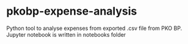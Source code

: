 # pkobp-expense-analysis
Python tool to analyse expenses from exported .csv file from PKO BP. Jupyter notebook is written in notebooks folder
